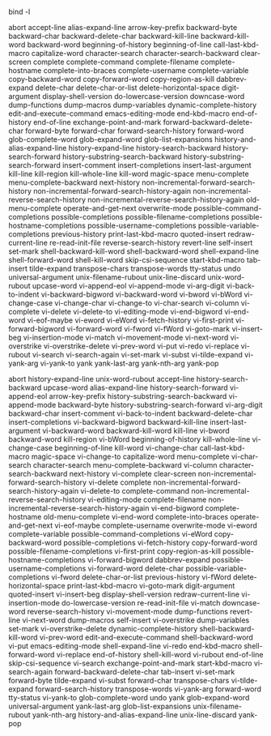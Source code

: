 bind -l

abort
accept-line
alias-expand-line
arrow-key-prefix
backward-byte
backward-char
backward-delete-char
backward-kill-line
backward-kill-word
backward-word
beginning-of-history
beginning-of-line
call-last-kbd-macro
capitalize-word
character-search
character-search-backward
clear-screen
complete
complete-command
complete-filename
complete-hostname
complete-into-braces
complete-username
complete-variable
copy-backward-word
copy-forward-word
copy-region-as-kill
dabbrev-expand
delete-char
delete-char-or-list
delete-horizontal-space
digit-argument
display-shell-version
do-lowercase-version
downcase-word
dump-functions
dump-macros
dump-variables
dynamic-complete-history
edit-and-execute-command
emacs-editing-mode
end-kbd-macro
end-of-history
end-of-line
exchange-point-and-mark
forward-backward-delete-char
forward-byte
forward-char
forward-search-history
forward-word
glob-complete-word
glob-expand-word
glob-list-expansions
history-and-alias-expand-line
history-expand-line
history-search-backward
history-search-forward
history-substring-search-backward
history-substring-search-forward
insert-comment
insert-completions
insert-last-argument
kill-line
kill-region
kill-whole-line
kill-word
magic-space
menu-complete
menu-complete-backward
next-history
non-incremental-forward-search-history
non-incremental-forward-search-history-again
non-incremental-reverse-search-history
non-incremental-reverse-search-history-again
old-menu-complete
operate-and-get-next
overwrite-mode
possible-command-completions
possible-completions
possible-filename-completions
possible-hostname-completions
possible-username-completions
possible-variable-completions
previous-history
print-last-kbd-macro
quoted-insert
redraw-current-line
re-read-init-file
reverse-search-history
revert-line
self-insert
set-mark
shell-backward-kill-word
shell-backward-word
shell-expand-line
shell-forward-word
shell-kill-word
skip-csi-sequence
start-kbd-macro
tab-insert
tilde-expand
transpose-chars
transpose-words
tty-status
undo
universal-argument
unix-filename-rubout
unix-line-discard
unix-word-rubout
upcase-word
vi-append-eol
vi-append-mode
vi-arg-digit
vi-back-to-indent
vi-backward-bigword
vi-backward-word
vi-bword
vi-bWord
vi-change-case
vi-change-char
vi-change-to
vi-char-search
vi-column
vi-complete
vi-delete
vi-delete-to
vi-editing-mode
vi-end-bigword
vi-end-word
vi-eof-maybe
vi-eword
vi-eWord
vi-fetch-history
vi-first-print
vi-forward-bigword
vi-forward-word
vi-fword
vi-fWord
vi-goto-mark
vi-insert-beg
vi-insertion-mode
vi-match
vi-movement-mode
vi-next-word
vi-overstrike
vi-overstrike-delete
vi-prev-word
vi-put
vi-redo
vi-replace
vi-rubout
vi-search
vi-search-again
vi-set-mark
vi-subst
vi-tilde-expand
vi-yank-arg
vi-yank-to
yank
yank-last-arg
yank-nth-arg
yank-pop



abort                                         history-expand-line                           unix-word-rubout
accept-line                                   history-search-backward                       upcase-word
alias-expand-line                             history-search-forward                        vi-append-eol
arrow-key-prefix                              history-substring-search-backward             vi-append-mode
backward-byte                                 history-substring-search-forward              vi-arg-digit
backward-char                                 insert-comment                                vi-back-to-indent
backward-delete-char                          insert-completions                            vi-backward-bigword
backward-kill-line                            insert-last-argument                          vi-backward-word
backward-kill-word                            kill-line                                     vi-bword
backward-word                                 kill-region                                   vi-bWord
beginning-of-history                          kill-whole-line                               vi-change-case
beginning-of-line                             kill-word                                     vi-change-char
call-last-kbd-macro                           magic-space                                   vi-change-to
capitalize-word                               menu-complete                                 vi-char-search
character-search                              menu-complete-backward                        vi-column
character-search-backward                     next-history                                  vi-complete
clear-screen                                  non-incremental-forward-search-history        vi-delete
complete                                      non-incremental-forward-search-history-again  vi-delete-to
complete-command                              non-incremental-reverse-search-history        vi-editing-mode
complete-filename                             non-incremental-reverse-search-history-again  vi-end-bigword
complete-hostname                             old-menu-complete                             vi-end-word
complete-into-braces                          operate-and-get-next                          vi-eof-maybe
complete-username                             overwrite-mode                                vi-eword
complete-variable                             possible-command-completions                  vi-eWord
copy-backward-word                            possible-completions                          vi-fetch-history
copy-forward-word                             possible-filename-completions                 vi-first-print
copy-region-as-kill                           possible-hostname-completions                 vi-forward-bigword
dabbrev-expand                                possible-username-completions                 vi-forward-word
delete-char                                   possible-variable-completions                 vi-fword
delete-char-or-list                           previous-history                              vi-fWord
delete-horizontal-space                       print-last-kbd-macro                          vi-goto-mark
digit-argument                                quoted-insert                                 vi-insert-beg
display-shell-version                         redraw-current-line                           vi-insertion-mode
do-lowercase-version                          re-read-init-file                             vi-match
downcase-word                                 reverse-search-history                        vi-movement-mode
dump-functions                                revert-line                                   vi-next-word
dump-macros                                   self-insert                                   vi-overstrike
dump-variables                                set-mark                                      vi-overstrike-delete
dynamic-complete-history                      shell-backward-kill-word                      vi-prev-word
edit-and-execute-command                      shell-backward-word                           vi-put
emacs-editing-mode                            shell-expand-line                             vi-redo
end-kbd-macro                                 shell-forward-word                            vi-replace
end-of-history                                shell-kill-word                               vi-rubout
end-of-line                                   skip-csi-sequence                             vi-search
exchange-point-and-mark                       start-kbd-macro                               vi-search-again
forward-backward-delete-char                  tab-insert                                    vi-set-mark
forward-byte                                  tilde-expand                                  vi-subst
forward-char                                  transpose-chars                               vi-tilde-expand
forward-search-history                        transpose-words                               vi-yank-arg
forward-word                                  tty-status                                    vi-yank-to
glob-complete-word                            undo                                          yank
glob-expand-word                              universal-argument                            yank-last-arg
glob-list-expansions                          unix-filename-rubout                          yank-nth-arg
history-and-alias-expand-line                 unix-line-discard                             yank-pop